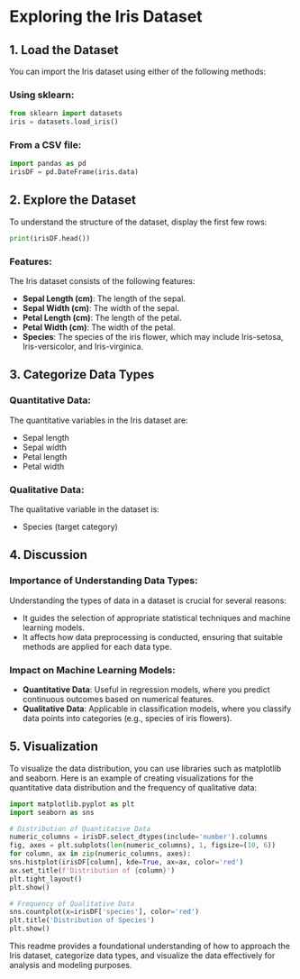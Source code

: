 # Exploring the Iris Dataset

## 1. Load the Dataset
You can import the Iris dataset using either of the following methods:

### Using sklearn:
```python
from sklearn import datasets
iris = datasets.load_iris()
```

### From a CSV file:
```python
import pandas as pd
irisDF = pd.DateFrame(iris.data)
```

## 2. Explore the Dataset
To understand the structure of the dataset, display the first few rows:
```python
print(irisDF.head())
```

### Features:
The Iris dataset consists of the following features:
- **Sepal Length (cm)**: The length of the sepal.
- **Sepal Width (cm)**: The width of the sepal.
- **Petal Length (cm)**: The length of the petal.
- **Petal Width (cm)**: The width of the petal.
- **Species**: The species of the iris flower, which may include Iris-setosa, Iris-versicolor, and Iris-virginica.

## 3. Categorize Data Types
### Quantitative Data:
The quantitative variables in the Iris dataset are:
- Sepal length
- Sepal width
- Petal length
- Petal width

### Qualitative Data:
The qualitative variable in the dataset is:
- Species (target category)

## 4. Discussion
### Importance of Understanding Data Types:
Understanding the types of data in a dataset is crucial for several reasons:
- It guides the selection of appropriate statistical techniques and machine learning models.
- It affects how data preprocessing is conducted, ensuring that suitable methods are applied for each data type.

### Impact on Machine Learning Models:
- **Quantitative Data**: Useful in regression models, where you predict continuous outcomes based on numerical features.
- **Qualitative Data**: Applicable in classification models, where you classify data points into categories (e.g., species of iris flowers).

## 5. Visualization
To visualize the data distribution, you can use libraries such as matplotlib and seaborn. Here is an example of creating visualizations for the quantitative data distribution and the frequency of qualitative data:

```python
import matplotlib.pyplot as plt
import seaborn as sns

# Distribution of Quantitative Data
numeric_columns = irisDF.select_dtypes(include='number').columns
fig, axes = plt.subplots(len(numeric_columns), 1, figsize=(10, 6))
for column, ax in zip(numeric_columns, axes):
sns.histplot(irisDF[column], kde=True, ax=ax, color='red')
ax.set_title(f'Distribution of {column}')
plt.tight_layout()
plt.show()

# Frequency of Qualitative Data
sns.countplot(x=irisDF['species'], color='red')
plt.title('Distribution of Species')
plt.show()
```

This readme provides a foundational understanding of how to approach the Iris dataset, categorize data types, and visualize the data effectively for analysis and modeling purposes.
